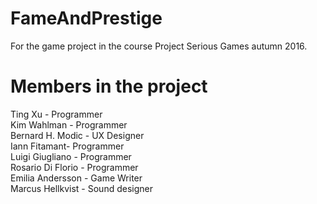 # FameAndPrestige
For the game project in the course Project Serious Games autumn 2016.

# Members in the project
Ting Xu - Programmer  
Kim Wahlman - Programmer  
Bernard H. Modic - UX Designer  
Iann Fitamant- Programmer  
Luigi Giugliano - Programmer  
Rosario Di Florio - Programmer  
Emilia Andersson - Game Writer  
Marcus Hellkvist - Sound designer  
